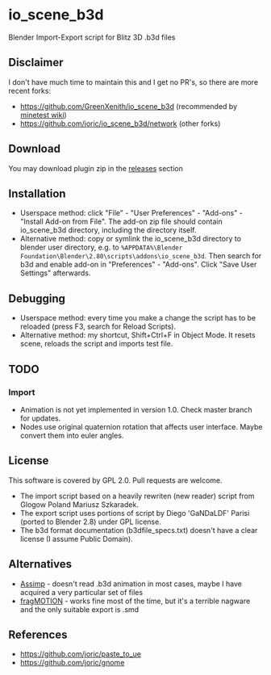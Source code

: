 # io_scene_b3d

Blender Import-Export script for Blitz 3D .b3d files

## Disclaimer

I don't have much time to maintain this and I get no PR's, so there are more recent forks:

* https://github.com/GreenXenith/io_scene_b3d (recommended by [minetest wiki](https://wiki.minetest.net/Using_Blender#Exporting_B3D))
* https://github.com/joric/io_scene_b3d/network (other forks)

## Download

You may download plugin zip in the [releases](https://github.com/joric/io_scene_b3d/releases) section

## Installation

* Userspace method: click "File" - "User Preferences" - "Add-ons" - "Install Add-on from File".
The add-on zip file should contain io_scene_b3d directory, including the directory itself.
* Alternative method: copy or symlink the io_scene_b3d directory to blender user directory, e.g. to
`%APPDATA%\Blender Foundation\Blender\2.80\scripts\addons\io_scene_b3d`. Then search for b3d and enable add-on in "Preferences" - "Add-ons". Click "Save User Settings" afterwards.

## Debugging

* Userspace method: every time you make a change the script has to be reloaded (press F3, search for Reload Scripts).
* Alternative method: my shortcut, Shift+Ctrl+F in Object Mode. It resets scene, reloads the script and imports test file.

## TODO

### Import

* Animation is not yet implemented in version 1.0. Check master branch for updates.
* Nodes use original quaternion rotation that affects user interface.
Maybe convert them into euler angles.

## License

This software is covered by GPL 2.0. Pull requests are welcome.

* The import script based on a heavily rewriten (new reader) script from Glogow Poland Mariusz Szkaradek.
* The export script uses portions of script by Diego 'GaNDaLDF' Parisi (ported to Blender 2.8) under GPL license.
* The b3d format documentation (b3dfile_specs.txt) doesn't have a clear license (I assume Public Domain).

## Alternatives

* [Assimp](http://assimp.sourceforge.net/) - doesn't read .b3d animation in most cases, maybe I have acquired a very particular set of files
* [fragMOTION](http://www.fragmosoft.com/) - works fine most of the time, but it's a terrible nagware and the only suitable export is .smd

## References

* https://github.com/joric/paste_to_ue
* https://github.com/joric/gnome
